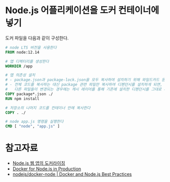 # Node.js 어플리케이션을 도커 컨테이너에 넣기

도커 파일을 다음과 같이 구성한다.

```dockerfile
# node LTS 버전을 사용한다
FROM node:12.14

# 앱 디렉터리를 생성한다
WORKDIR /app

# 앱 의존성 설치
# - package.json과 package-lock.json을 모두 복사하여 설치하기 위해 와일드카드 문자를 사용한다
# - 전체 코드를 복사하는 대신 package 관련 파일만 복사하여 디펜던시를 설치하게 되면,
#   다른 파일들이 변경되는 경우에는 캐시 레이어를 통해 기존에 설치한 디펜던시를 그대로 사용할 수 있다
COPY package*.json ./
RUN npm install

# 저장소의 나머지 코드를 컨테이너 안에 복사한다
COPY . ./

# node app.js 명령을 실행한다
CMD [ "node", "app.js" ]
```

# 참고자료

- [Node.js 웹 앱의 도커라이징](https://nodejs.org/ko/docs/guides/nodejs-docker-webapp/)
- [Docker for Node.js in Production](https://medium.com/better-programming/docker-for-node-js-in-production-b9dc0e9e48e0)
- [nodejs/docker-node | Docker and Node.js Best Practices](https://github.com/nodejs/docker-node/blob/master/docs/BestPractices.md)
